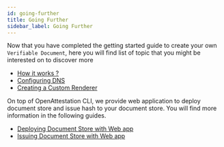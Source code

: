 ```yaml
---
id: going-further
title: Going Further
sidebar_label: Going Further
---
```


Now that you have completed the getting started guide to create your own `Verifiable Document`, here you will find list of topic that you might be interested on to discover more

- [How it works ?](/docs/advanced/how-it-works)
- [Configuring DNS](/docs/advanced/configuring-dns)
- [Creating a Custom Renderer](/docs/advanced/custom-renderer)

On top of OpenAttestation CLI, we provide web application to deploy document store and issue hash to your document store. You will find more information in the following guides.

- [Deploying Document Store with Web app](/docs/appendix/document-store-webapp)
- [Issuing Document Store with Web app](/docs/appendix/issuing-webapp)
